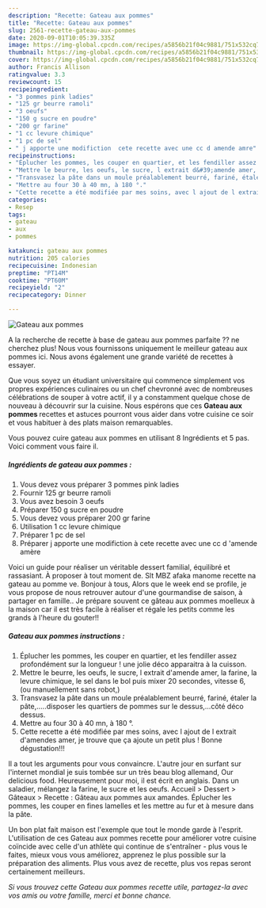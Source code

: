 ```yaml
---
description: "Recette: Gateau aux pommes"
title: "Recette: Gateau aux pommes"
slug: 2561-recette-gateau-aux-pommes
date: 2020-09-01T10:05:39.335Z
image: https://img-global.cpcdn.com/recipes/a5856b21f04c9881/751x532cq70/gateau-aux-pommes-photo-principale-de-la-recette.jpg
thumbnail: https://img-global.cpcdn.com/recipes/a5856b21f04c9881/751x532cq70/gateau-aux-pommes-photo-principale-de-la-recette.jpg
cover: https://img-global.cpcdn.com/recipes/a5856b21f04c9881/751x532cq70/gateau-aux-pommes-photo-principale-de-la-recette.jpg
author: Francis Allison
ratingvalue: 3.3
reviewcount: 15
recipeingredient:
- "3 pommes pink ladies"
- "125 gr beurre ramoli"
- "3 oeufs"
- "150 g sucre en poudre"
- "200 gr farine"
- "1 cc levure chimique"
- "1 pc de sel"
- " j apporte une modifiction  cete recette avec une cc d amende amre"
recipeinstructions:
- "Éplucher les pommes, les couper en quartier, et les fendiller assez profondément sur la longueur ! une jolie déco apparaitra à la cuisson."
- "Mettre le beurre, les oeufs, le sucre, l extrait d&#39;amende amer, la farine, la levure chimique, le sel dans le bol puis mixer 20 secondes, vitesse 6, (ou manuellement sans robot,)"
- "Transvasez la pâte dans un moule préalablement beurré, fariné, étaler la pâte,.....disposer les quartiers de pommes sur le dessus,...côté déco dessus."
- "Mettre au four 30 à 40 mn, à 180 °."
- "Cette recette a été modifiée par mes soins, avec l ajout de l extrait d&#39;amendes amer, je trouve que ça ajoute un petit plus ! Bonne dégustation!!!"
categories:
- Resep
tags:
- gateau
- aux
- pommes

katakunci: gateau aux pommes 
nutrition: 205 calories
recipecuisine: Indonesian
preptime: "PT14M"
cooktime: "PT60M"
recipeyield: "2"
recipecategory: Dinner

---
```



![Gateau aux pommes](https://img-global.cpcdn.com/recipes/a5856b21f04c9881/751x532cq70/gateau-aux-pommes-photo-principale-de-la-recette.jpg)

A la recherche de recette à base de gateau aux pommes parfaite ?? ne cherchez plus! Nous vous fournissons uniquement le meilleur gateau aux pommes ici. Nous avons également une grande variété de recettes à essayer.

Que vous soyez un étudiant universitaire qui commence simplement vos propres expériences culinaires ou un chef chevronné avec de nombreuses célébrations de souper à votre actif, il y a constamment quelque chose de nouveau à découvrir sur la cuisine. Nous espérons que ces <strong> Gateau aux pommes </strong> recettes et astuces pourront vous aider dans votre cuisine ce soir et vous habituer à des plats maison remarquables.

<!--inarticleads1-->

Vous pouvez cuire gateau aux pommes en utilisant 8 Ingrédients et 5 pas. Voici comment vous faire il.

##### Ingrédients de gateau aux pommes :

1. Vous devez vous préparer 3 pommes pink ladies
1. Fournir 125 gr beurre ramoli
1. Vous avez besoin 3 oeufs
1. Préparer 150 g sucre en poudre
1. Vous devez vous préparer 200 gr farine
1. Utilisation 1 cc levure chimique
1. Préparer 1 pc de sel
1. Préparer  j apporte une modifiction à cete recette avec une cc d &#39;amende amère


Voici un guide pour réaliser un véritable dessert familial, équilibré et rassasiant. À proposer à tout moment de. Slt MBZ afaka manome recette na gateau au pomme ve. Bonjour à tous, Alors que le week end se profile, je vous propose de nous retrouver autour d&#39;une gourmandise de saison, à partager en famille.. Je prépare souvent ce gâteau aux pommes moelleux à la maison car il est très facile à réaliser et régale les petits comme les grands à l&#39;heure du gouter!! 

<!--inarticleads2-->

##### Gateau aux pommes instructions :

1. Éplucher les pommes, les couper en quartier, et les fendiller assez profondément sur la longueur ! une jolie déco apparaitra à la cuisson.
1. Mettre le beurre, les oeufs, le sucre, l extrait d&#39;amende amer, la farine, la levure chimique, le sel dans le bol puis mixer 20 secondes, vitesse 6, (ou manuellement sans robot,)
1. Transvasez la pâte dans un moule préalablement beurré, fariné, étaler la pâte,.....disposer les quartiers de pommes sur le dessus,...côté déco dessus.
1. Mettre au four 30 à 40 mn, à 180 °.
1. Cette recette a été modifiée par mes soins, avec l ajout de l extrait d&#39;amendes amer, je trouve que ça ajoute un petit plus ! Bonne dégustation!!!


Il a tout les arguments pour vous convaincre. L&#39;autre jour en surfant sur l&#39;internet mondial je suis tombée sur un très beau blog allemand, Our delicious food. Heureusement pour moi, il est écrit en anglais. Dans un saladier, mélangez la farine, le sucre et les oeufs. Accueil &gt; Dessert &gt; Gâteaux &gt; Recette : Gâteau aux pommes aux amandes. Éplucher les pommes, les couper en fines lamelles et les mettre au fur et à mesure dans la pâte. 

<!--inarticleads1-->

<p>
Un bon plat fait maison est l'exemple que tout le monde garde à l'esprit. L'utilisation de ces Gateau aux pommes recette pour améliorer votre cuisine coïncide avec celle d'un athlète qui continue de s'entraîner - plus vous le faites, mieux vous vous améliorez, apprenez le plus possible sur la préparation des aliments. Plus vous avez de recette, plus vos repas seront certainement meilleurs.
</p>

<p>
<i>Si vous trouvez cette Gateau aux pommes recette utile, partagez-la avec vos amis ou votre famille, merci et bonne chance.</i>
</p>
